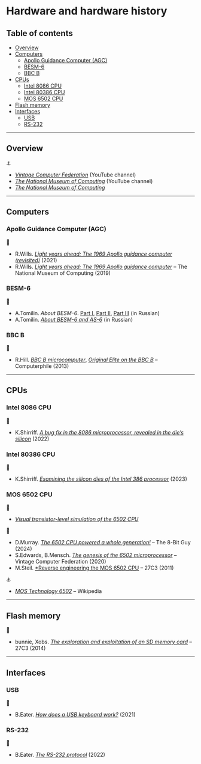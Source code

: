 # Hardware and hardware history <!-- omit in toc -->

## Table of contents <!-- omit in toc -->

- [Overview](#overview)
- [Computers](#computers)
  - [Apollo Guidance Computer (AGC)](#apollo-guidance-computer-agc)
  - [BESM-6](#besm-6)
  - [BBC B](#bbc-b)
- [CPUs](#cpus)
  - [Intel 8086 CPU](#intel-8086-cpu)
  - [Intel 80386 CPU](#intel-80386-cpu)
  - [MOS 6502 CPU](#mos-6502-cpu)
- [Flash memory](#flash-memory)
- [Interfaces](#interfaces)
  - [USB](#usb)
  - [RS-232](#rs-232)

---

## Overview

:anchor:

- [*Vintage Computer Federation*](https://www.youtube.com/channel/UCKdBVD2wVUkuJQZhxGvVr0Q) (YouTube channel)
- [*The National Museum of Computing*](https://www.youtube.com/user/tnmoc) (YouTube channel)
- [*The National Museum of Computing*](https://www.tnmoc.org/)

---

## Computers

### Apollo Guidance Computer (AGC)

:movie_camera:

- R.Wills. [*Light years ahead: The 1969 Apollo guidance computer (revisited)*](https://www.youtube.com/watch?v=VYI0Kf_1wqk)  (2021)
- R.Wills. [*Light years ahead: The 1969 Apollo guidance computer*](https://www.youtube.com/watch?v=B1J2RMorJXM) – The National Museum of Computing (2019)

### BESM-6

:movie_camera:

- A.Tomilin. *About BESM-6*. [Part I](https://www.youtube.com/watch?v=66VBKeGAmfs), [Part II](https://www.youtube.com/watch?v=pL4wGV_ui4o), [Part III](https://www.youtube.com/watch?v=F9IQ357YwdU) (in Russian)
- A.Tomilin. [*About BESM-6 and AS-6*](https://www.youtube.com/watch?v=VvDl9HmVx5U) (in Russian)

### BBC B

:movie_camera:

- R.Hill. [*BBC B microcomputer*](https://www.youtube.com/watch?v=do6xydtcVPk), [*Original Elite on the BBC B*](https://www.youtube.com/watch?v=owz7XExO-Wk) – Computerphile (2013)

---

## CPUs

### Intel 8086 CPU

:link:

- K.Shirriff. [*A bug fix in the 8086 microprocessor, revealed in the die’s silicon*](https://www.righto.com/2022/11/a-bug-fix-in-8086-microprocessor.html) (2022)

### Intel 80386 CPU

:link:

- K.Shirriff. [*Examining the silicon dies of the Intel 386 processor*](https://www.righto.com/2023/10/intel-386-die-versions.html) (2023)

### MOS 6502 CPU

:link:

- [*Visual transistor-level simulation of the 6502 CPU*](http://visual6502.org/)

:movie_camera:

- D.Murray. [*The 6502 CPU powered a whole generation!*](https://www.youtube.com/watch?v=acUH4lWe2NQ) – The 8-Bit Guy (2024)
- S.Edwards, B.Mensch. [*The genesis of the 6502 microprocessor*](https://www.youtube.com/watch?v=mEhvfJaPTlI) – Vintage Computer Federation (2020)
- M.Steil. [*Reverse engineering the MOS 6502 CPU](https://www.youtube.com/watch?v=fWqBmmPQP40) – 27C3 (2011)

:anchor:

- [*MOS Technology 6502*](https://en.wikipedia.org/wiki/MOS_Technology_6502) – Wikipedia

---

## Flash memory

:link:

- bunnie, Xobs. [*The exploration and exploitation of an SD memory card*](https://www.youtube.com/watch?v=ruEn7TE4YMM) – 27C3 (2014)

---

## Interfaces

### USB

:movie_camera:

- B.Eater. [*How does a USB keyboard work?*](https://www.youtube.com/watch?v=wdgULBpRoXk) (2021)

### RS-232

:movie_camera:

- B.Eater. [*The RS-232 protocol*](https://www.youtube.com/watch?v=AHYNxpqKqwo) (2022)